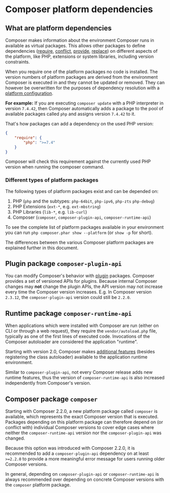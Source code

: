 <!--
    tagline: Making your package depend on specific Composer versions
-->

# Composer platform dependencies

## What are platform dependencies

Composer makes information about the environment Composer runs in available as virtual packages. This allows other
packages to define dependencies ([require](../04-schema.md#require), [conflict](../04-schema.md#conflict),
[provide](../04-schema.md#provide), [replace](../04-schema.md#replace)) on different aspects of the platform, like PHP,
extensions or system libraries, including version constraints.

When you require one of the platform packages no code is installed. The version numbers of platform packages are
derived from the environment Composer is executed in and they cannot be updated or removed. They can however be
overwritten for the purposes of dependency resolution with a [platform configuration](../06-config.md#platform).

**For example:** If you are executing `composer update` with a PHP interpreter in version
`7.4.42`, then Composer automatically adds a package to the pool of available packages
called `php` and assigns version `7.4.42` to it.

That's how packages can add a dependency on the used PHP version:

```json
{
    "require": {
        "php": ">=7.4"
    }
}
```

Composer will check this requirement against the currently used PHP version when running the composer command.

### Different types of platform packages

The following types of platform packages exist and can be depended on:

1. PHP (`php` and the subtypes: `php-64bit`, `php-ipv6`, `php-zts` `php-debug`)
2. PHP Extensions (`ext-*`, e.g. `ext-mbstring`)
3. PHP Libraries (`lib-*`, e.g. `lib-curl`)
4. Composer (`composer`, `composer-plugin-api`, `composer-runtime-api`)

To see the complete list of platform packages available in your environment
you can run `php composer.phar show --platform` (or `show -p` for short).

The differences between the various Composer platform packages are explained further in this document.

## Plugin package `composer-plugin-api`

You can modify Composer's behavior with [plugin](plugins.md) packages. Composer provides a set of versioned APIs for
plugins. Because internal Composer changes may **not** change the plugin APIs, the API version may not increase every
time the Composer version increases. E.g. In Composer version `2.3.12`, the `composer-plugin-api` version could still
be `2.2.0`.

## Runtime package `composer-runtime-api`

When applications which were installed with Composer are run (either on CLI or through a web request), they require the
`vendor/autoload.php` file, typically as one of the first lines of executed code. Invocations of the Composer
autoloader are considered the application "runtime".

Starting with version 2.0, Composer makes [additional features](../07-runtime.md) (besides registering the class autoloader) available to the application runtime environment.

Similar to `composer-plugin-api`, not every Composer release adds new runtime features,
thus the version of `composer-runtime-api` is also increased independently from Composer's version.

## Composer package `composer`

Starting with Composer 2.2.0, a new platform package called `composer` is available, which represents the exact
Composer version that is executed. Packages depending on this platform package can therefore depend on (or conflict
with) individual Composer versions to cover edge cases where neither the `composer-runtime-api` version nor the
`composer-plugin-api` was changed.

Because this option was introduced with Composer 2.2.0, it is recommended to add a `composer-plugin-api` dependency on
at least `>=2.2.0` to provide a more meaningful error message for users running older Composer versions.

In general, depending on `composer-plugin-api` or `composer-runtime-api` is always recommended
over depending on concrete Composer versions with the `composer` platform package.

